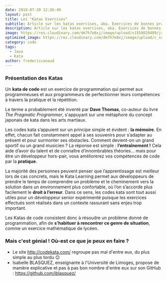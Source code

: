 ```yaml
---
date: 2018-07-20 12:26:40
layout: post
title: Les "Katas Exercises"
subtitle: Article sur les katas exercises, aka. Exercices de bonnes pratiques à la programmation
description: Article sur les katas exercises, aka. Exercices de bonnes pratiques à la programmation
image: https://res.cloudinary.com/dm7h7e8xj/image/upload/v1559820489/js-code_n83m7a.jpg
optimized_image: https://res.cloudinary.com/dm7h7e8xj/image/upload/c_scale,w_380/v1559820489/js-code_n83m7a.jpg
category: code
tags:
  - Java
  - Kata
author: fredericcanaud
---
```


### Présentation des Katas

Un **kata de code** est un exercice de programmation qui permet aux programmeuses et aux programmeurs de perfectionner leurs compétences à travers la pratique et la répétition.

Le terme a probablement été inventé par **Dave Thomas**, co-auteur du livre *The Pragmatic Programmer*, s'appuyant sur une métaphore du concept japonais de kata dans les arts martiaux.

Les codes kata s’appuient sur un principe simple et évident : **la mémoire**. En effet, chacun fait constamment appel à ses souvenirs pour s’adapter au présent et pour surmonter ses obstacles. Comment devient-on un grand sportif ou un grand musicien ? La réponse est simple : **l’entraînement !** Cela aide d’avoir du talent et de connaître d’innombrables théories… mais pour être un développeur hors-pair, vous améliorerez vos compétences de code par la **pratique**.

La majorité des personnes peuvent penser que l’apprentissage est meilleur lors de cas concrets, mais le Kata Learning permet aux développeurs de prendre le temps de comprendre un problème et le cheminement vers la solution dans un environnement plus confortable, où l’on s’accorde plus facilement le **droit à l’erreur**. Dans ce sens, les codes kata sont tout aussi utiles pour un développeur senior expérimenté puisque les exercices effectués sont réalisés dans un contexte rassurant sans enjeu trop important.

Les Katas de code consistent donc à résoudre un problème donné de programmation, afin de **s'habituer à rencontrer ce genre de situation**, comme un exercice mathématique de lycéen.

### Mais c'est génial ! Où-est ce que je peux en faire ?

- Le site <a href="http://codekata.com/"> http://codekata.com/ </a> regroupe pas mal d'entre eux, du plus simple au plus tordu 😉
- Isabelle BLASQUEZ, enseignante à l'Université de Limoges, propose de manière explicative et pas à pas bon nombre d'entre eux sur son GitHub : <a href="https://github.com/iblasquez/"> https://github.com/iblasquez/ </a>
